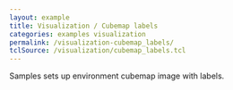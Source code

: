 ```yaml
---
layout: example
title: Visualization / Cubemap labels
categories: examples visualization
permalink: /visualization-cubemap_labels/
tclSource: /visualization/cubemap_labels.tcl
---
```


Samples sets up environment cubemap image with labels.
